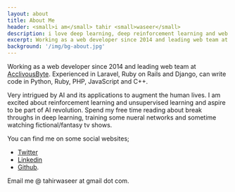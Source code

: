 ```yaml
---
layout: about
title: About Me
header: <small>i am</small> tahir <small>waseer</small>
description: i love deep learning, deep reinforcement learning and web development
excerpt: Working as a web developer since 2014 and leading web team at <a href="http://www.acclivousbyte.com/">AcclivousByte</a>. Experienced in Laravel, Ruby on Rails and Django, usually write code in Python, Ruby, PHP and JavaScript. I love deep learning, deep reinforcement learning and web development.
background: '/img/bg-about.jpg'
---
```


<p class="text-justify">Working as a web developer since 2014 and leading web team at <a href="http://www.acclivousbyte.com/">AcclivousByte</a>. Experienced in Laravel, Ruby on Rails and Django, can write code in Python, Ruby, PHP, JavaScript and C++.</p>

<p class="text-justify">Very intrigued by AI and its applications to augment the human lives. I am excited about reinforcement learning and unsupervised learning and aspire to be part of AI revolution. Spend my free time reading about break throughs in deep learning, training some nueral networks and sometime watching fictional/fantasy tv shows.</p>

You can find me on some social websites;
- [Twitter](http://twitter.com/tahirwaseer) 
- [Linkedin](https://pk.linkedin.com/in/tahir-waseer)
- [Github](https://github.com/tahirwaseer). 

Email me @ tahirwaseer at gmail dot com.